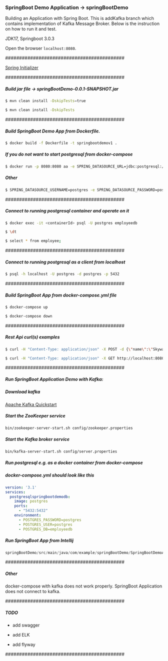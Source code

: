 ### SpringBoot Demo Application -> springBootDemo

Building an Application with Spring Boot. This is addKafka branch which contains implementation of Kafka Message Broker. Below is the instruction on how to run it and test.

JDK17, Springboot 3.0.3

Open the browser `localhost:8080`.

###########################################

[Spring Initializer](https://start.spring.io/)

###########################################

##### Build jar file -> springBootDemo-0.0.1-SNAPSHOT.jar

```bash
$ mvn clean install -DskipTests=true
```

```bash
$ mvn clean install -DskipTests
```

###########################################

##### Build SpringBoot Demo App from Dockerfile.

```bash
$ docker build -f Dockerfile -t springbootdemov1 .
```

##### If you do not want to start postgresql from docker-compose

```bash
$ docker run -p 8080:8080 aa -e SPRING_DATASOURCE_URL=jdbc:postgresql://postgresqldb:5432/employeedb -e
```

##### Other

```bash
$ SPRING_DATASOURCE_USERNAME=postgres -e SPRING_DATASOURCE_PASSWORD=postgres -e SPRING_JPA_HIBERNATE_DDL_AUTO=update
```

###########################################

##### Connect to running postgresql container and operate on it

```bash
$ docker exec -it <containerId> psql -U postgres employeedb
```

```bash
$ \dt
```

```bash
$ select * from employee;
```

###########################################

##### Connect to running postgresql as a client from localhost

```bash
$ psql -h localhost -U postgres -d postgres -p 5432
```

###########################################

##### Build SpringBoot App from docker-compose.yml file

```bash
$ docker-compose up
```

```bash
$ docker-compose down
```

###########################################

##### Rest Api curl(s) examples

```bash
$ curl -H "Content-Type: application/json" -X POST -d {\"name\":\"Skywalker\"} http://localhost:8080/api/employee
```

```bash
$ curl -H "Content-Type: application/json" -X GET http://localhost:8080/api/employee
```

###########################################

##### Run SpringBoot Application Demo with Kafka:


##### Download kafka

[Apache Kafka Quickstart](https://kafka.apache.org/quickstart)

##### Start the ZooKeeper service

```bash
bin/zookeeper-server-start.sh config/zookeeper.properties
```

##### Start the Kafka broker service

```bash
bin/kafka-server-start.sh config/server.properties
```

##### Run postgresql e.g. as a docker container from docker-compose
##### docker-compose.yml should look like this

```yaml
version: '3.1'
services:
  postgresqlspringbootdemodb:
    image: postgres
    ports:
      - "5432:5432"
    environment:
      - POSTGRES_PASSWORD=postgres
      - POSTGRES_USER=postgres
      - POSTGRES_DB=employeedb
```

##### Run SpringBoot App from Intellij

```java
springBootDemo/src/main/java/com/example/springBootDemo/SpringBootDemoApplication.java
```

###########################################

##### Other

docker-compose with kafka does not work properly. SpringBoot Application does not connect to kafka.

###########################################

##### TODO

- add swagger

- add ELK

- add flyway

###########################################
